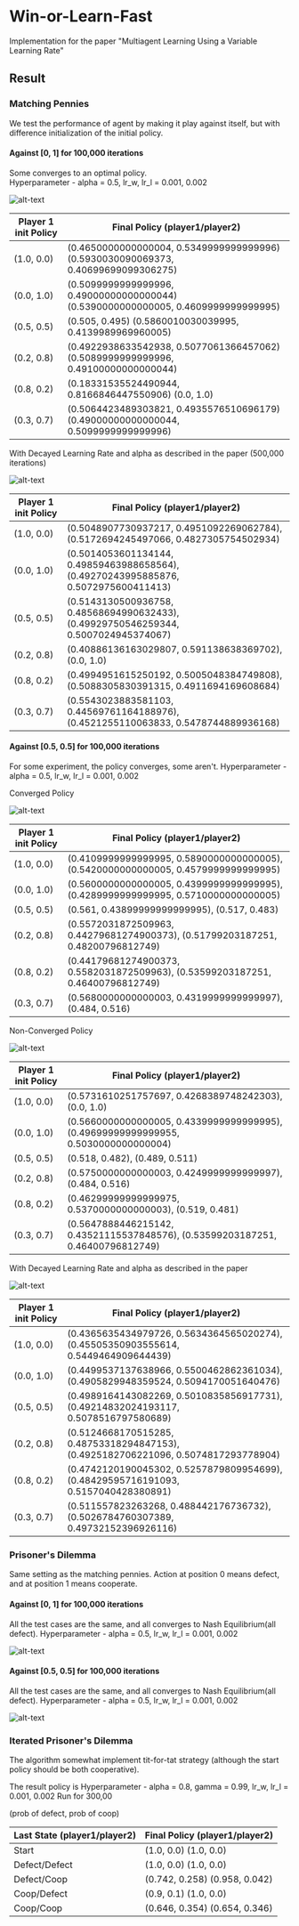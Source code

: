 # Win-or-Learn-Fast
Implementation for the paper "Multiagent Learning Using a Variable Learning Rate"

## Result

### Matching Pennies
We test the performance of agent by making it play against itself, but with difference initialization of the initial policy.

#### Against [0, 1] for 100,000 iterations  
Some converges to an optimal policy.  
Hyperparameter - alpha = 0.5, lr_w, lr_l = 0.001, 0.002

![alt-text](img/fig1.png)

| Player 1 init Policy | Final Policy (player1/player2)|
| ------------- | ------------- |
| (1.0, 0.0) |(0.4650000000000004, 0.5349999999999996) (0.5930030090069373, 0.40699699099306275)|
| (0.0, 1.0) |(0.5099999999999996, 0.49000000000000044) (0.5390000000000005, 0.4609999999999995)|
| (0.5, 0.5) |(0.505, 0.495) (0.5860010030039995, 0.4139989969960005)|
| (0.2, 0.8) |(0.4922938633542938, 0.5077061366457062) (0.5089999999999996, 0.49100000000000044)|
| (0.8, 0.2) |(0.18331535524490944, 0.8166846447550906) (0.0, 1.0)|
| (0.3, 0.7) |(0.5064423489303821, 0.4935576510696179) (0.49000000000000044, 0.5099999999999996)|

With Decayed Learning Rate and alpha as described in the paper (500,000 iterations)

![alt-text](img/fig7.png)

| Player 1 init Policy | Final Policy (player1/player2)|
| ------------- | ------------- |
| (1.0, 0.0) | (0.5048907730937217, 0.4951092269062784), (0.5172694245497066, 0.4827305754502934) |
| (0.0, 1.0) | (0.5014053601134144, 0.49859463988658564), (0.49270243995885876, 0.5072975600411413) |
| (0.5, 0.5) | (0.5143130500936758, 0.48568694990632433), (0.49929750546259344, 0.5007024945374067) |
| (0.2, 0.8) | (0.40886136163029807, 0.591138638369702), (0.0, 1.0) |
| (0.8, 0.2) | (0.4994951615250192, 0.5005048384749808), (0.5088305830391315, 0.4911694169608684) |
| (0.3, 0.7) | (0.5543023883581103, 0.44569761164188976), (0.4521255110063833, 0.5478744889936168) |


#### Against [0.5, 0.5] for 100,000 iterations
For some experiment, the policy converges, some aren't.
Hyperparameter - alpha = 0.5, lr_w, lr_l = 0.001, 0.002

Converged Policy

![alt-text](img/fig4.png)

| Player 1 init Policy | Final Policy (player1/player2)|
| ------------- | ------------- |
| (1.0, 0.0) | (0.4109999999999995, 0.5890000000000005), (0.5420000000000005, 0.4579999999999995) |
| (0.0, 1.0) | (0.5600000000000005, 0.4399999999999995), (0.4289999999999995, 0.5710000000000005) |
| (0.5, 0.5) | (0.561, 0.43899999999999995), (0.517, 0.483) |
| (0.2, 0.8) | (0.5572031872509963, 0.44279681274900373), (0.51799203187251, 0.48200796812749) |
| (0.8, 0.2) | (0.44179681274900373, 0.5582031872509963), (0.53599203187251, 0.46400796812749) |
| (0.3, 0.7) | (0.5680000000000003, 0.4319999999999997), (0.484, 0.516) |

Non-Converged Policy

![alt-text](img/fig3.png)


| Player 1 init Policy | Final Policy (player1/player2)|
| ------------- | ------------- |
| (1.0, 0.0) | (0.5731610251757697, 0.4268389748242303), (0.0, 1.0) |
| (0.0, 1.0) | (0.5660000000000005, 0.4339999999999995), (0.49699999999999955, 0.5030000000000004) |
| (0.5, 0.5) | (0.518, 0.482), (0.489, 0.511) |
| (0.2, 0.8) | (0.5750000000000003, 0.4249999999999997), (0.484, 0.516) |
| (0.8, 0.2) | (0.46299999999999975, 0.5370000000000003), (0.519, 0.481) |
| (0.3, 0.7) | (0.5647888446215142, 0.43521115537848576), (0.53599203187251, 0.46400796812749) |

With Decayed Learning Rate and alpha as described in the paper

![alt-text](img/fig6.png)

| Player 1 init Policy | Final Policy (player1/player2)|
| ------------- | ------------- |
| (1.0, 0.0) | (0.4365635434979726, 0.5634364565020274), (0.45505350903555614, 0.5449464909644439) |
| (0.0, 1.0) | (0.4499537137638966, 0.5500462862361034), (0.4905829948359524, 0.5094170051640476) |
| (0.5, 0.5) | (0.4989164143082269, 0.5010835856917731), (0.49214832024193117, 0.5078516797580689) |
| (0.2, 0.8) | (0.5124668170515285, 0.48753318294847153), (0.4925182706221096, 0.5074817293778904) |
| (0.8, 0.2) | (0.4742120190045302, 0.5257879809954699), (0.48429595716191093, 0.5157040428380891) |
| (0.3, 0.7) | (0.511557823263268, 0.488442176736732), (0.5026784760307389, 0.49732152396926116) |


### Prisoner's Dilemma
Same setting as the matching pennies. Action at position 0 means defect, and at position 1 means cooperate.

#### Against [0, 1] for 100,000 iterations
All the test cases are the same, and all converges to Nash Equilibrium(all defect).
Hyperparameter - alpha = 0.5, lr_w, lr_l = 0.001, 0.002

![alt-text](img/fig2.png)

#### Against [0.5, 0.5] for 100,000 iterations
All the test cases are the same, and all converges to Nash Equilibrium(all defect).
Hyperparameter - alpha = 0.5, lr_w, lr_l = 0.001, 0.002

![alt-text](img/fig5.png)

### Iterated Prisoner's Dilemma
The algorithm somewhat implement tit-for-tat strategy (although the start policy should be both cooperative).

The result policy is
Hyperparameter - alpha = 0.8, gamma = 0.99, lr_w, lr_l = 0.001, 0.002
Run for 300,00

(prob of defect, prob of coop)

| Last State (player1/player2) | Final Policy (player1/player2) |
| ---------------------------- | ------------------------------ |
| Start | (1.0, 0.0) (1.0, 0.0) |
| Defect/Defect | (1.0, 0.0) (1.0, 0.0) |
| Defect/Coop | (0.742, 0.258) (0.958, 0.042) |
| Coop/Defect | (0.9, 0.1) (1.0, 0.0) |
| Coop/Coop | (0.646, 0.354) (0.654, 0.346) |
